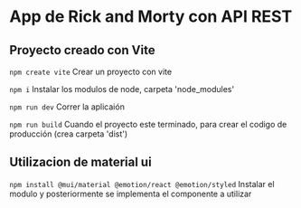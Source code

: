 # App de Rick and Morty con API REST 

## Proyecto creado con Vite
`npm create vite`
Crear un proyecto con vite

`npm i`
Instalar los modulos de node, carpeta 'node_modules'

`npm run dev`
Correr la aplicaión

`npm run build`
Cuando el proyecto este terminado, para crear el codigo de producción (crea carpeta 'dist')

## Utilizacion de material ui
`npm install @mui/material @emotion/react @emotion/styled`
Instalar el modulo y posteriormente se implementa el componente a utilizar
